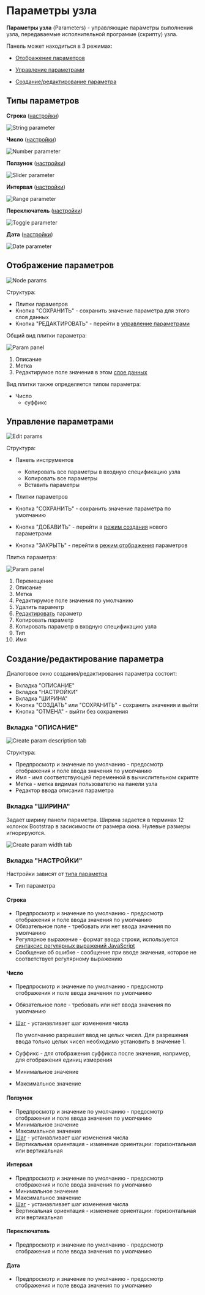 # Параметры узла

<span class="iconify-inline" data-icon="mdi:tune"></span> **Параметры узла** (Parameters) - управляющие параметры выполнения узла, передаваемые исполнительной программе (скрипту) узла.

Панель может находиться в 3 режимах:

- [Отображение параметров](#отображение-параметров)

- [Управление параметрами](#управление-параметрами)

- [Создание/редактирование параметра](#создание-редактирование-параметра)

## Типы параметров

**Строка** ([настройки](#строка))

![String parameter](/images/common/node_panel_params_string.png)

**Число** ([настройки](#число))

![Number parameter](/images/common/node_panel_params_number.png)

**Ползунок** ([настройки](#ползунок))

![Slider parameter](/images/common/node_panel_params_slider.png)

**Интервал** ([настройки](#интервал))

![Range parameter](/images/common/node_panel_params_range.png)

**Переключатель** ([настройки](#переключатель))

![Toggle parameter](/images/common/node_panel_params_toggle.png)

**Дата** ([настройки](#дата))

![Date parameter](/images/common/node_panel_params_date.png)

## Отображение параметров

![Node params](/images/common/node_panel_params.png)

Структура:

- Плитки параметров
- Кнопка "СОХРАНИТЬ" - сохранить значение параметра для этого слоя данных
- Кнопка "РЕДАКТИРОВАТЬ" - перейти в [управление параметрами](#управление-параметрами)

Общий вид плитки параметра:

![Param panel](/images/common/node_panel_params_panel_view.png)

1. Описание
2. Метка
3. Редактирумое поле значения в этом [слое данных][1]

Вид плитки также определяется типом параметра:

- Число
  - суффикс

## Управление параметрами

![Edit params](/images/common/node_panel_params_edit.png)

Структура:

- Панель инструментов

  - <span class="iconify-inline" data-icon="mdi:content-duplicate"></span>Копировать все параметры в входную спецификацию узла
  - <span class="iconify-inline" data-icon="mdi:content-copy"></span>Копировать все параметры
  - <span class="iconify-inline" data-icon="mdi:content-paste"></span>Вставить параметры

- Плитки параметров
- Кнопка "СОХРАНИТЬ" - сохранить значение параметра по умолчанию
- Кнопка "ДОБАВИТЬ" - перейти в [режим создания](#создание-редактирование-параметра) нового параметрами
- Кнопка "ЗАКРЫТЬ" - перейти в [режим отображения](#отображение-параметров) параметров

Плитка параметра:

![Param panel](/images/common/node_panel_params_panel_edit.png)

1. <span class="iconify-inline" data-icon="mdi:drag"></span>Перемещение
2. Описание
3. Метка
4. Редактирумое поле значения по умолчанию
5. <span class="iconify-inline" data-icon="mdi:delete"></span>Удалить параметр
6. <span class="iconify-inline" data-icon="mdi:edit"></span>[Редактировать](#создание-редактирование-параметра) параметр
7. <span class="iconify-inline" data-icon="mdi:content-copy"></span>Копировать параметр
8. <span class="iconify-inline" data-icon="mdi:content-duplicate"></span>Копировать параметр в входную спецификацию узла
9. Тип
10. Имя

## Создание/редактирование параметра

Диалоговое окно создания/редактирования параметра состоит:

- Вкладка "ОПИСАНИЕ"
- Вкладка "НАСТРОЙКИ"
- Вкладка "ШИРИНА"
- Кнопка "CОЗДАТЬ" или "СОХРАНИТЬ" - сохранить значения и выйти
- Кнопка "ОТМЕНА" - выйти без сохранения

### Вкладка "ОПИСАНИЕ"

![Create param description tab](/images/common/node_panel_params_create_desc.png)

Структура:

- Предпросмотр и значение по умолчанию - предосмотр отображения и поле ввода значения по умолчанию
- Имя - имя соответствующей переменной в вычислительном скрипте
- Метка - метка видимая пользователю на панели узла
- Редактор ввода описания параметра

### Вкладка "ШИРИНА"

Задает ширину панели параметра. Ширина задается в терминах 12 колонок Bootstrap в засисимости от размера окна. Нулевые размеры игнорируются.

![Create param width tab](/images/common/node_panel_params_create_width.png)

### Вкладка "НАСТРОЙКИ"

Настройки зависят от [типа параметра](#типы-параметров)

- Тип параметра

#### Строка

- Предпросмотр и значение по умолчанию - предосмотр отображения и поле ввода значения по умолчанию
- <span class="iconify-inline" data-icon="mdi:checkbox-marked" style="color: green"></span> Обязательное поле - требовать или нет ввода значения по умолчанию
- Регулярное выражение - формат ввода строки, используется [синтаксис регулярных выражений JavaScript](https://developer.mozilla.org/ru/docs/Web/JavaScript/Reference/Global_Objects/RegExp)
- Сообщение об ошибке - сообщение при вводе значения, которое не соответствует регулярному выражению

#### Число

- Предпросмотр и значение по умолчанию - предосмотр отображения и поле ввода значения по умолчанию
- <span class="iconify-inline" data-icon="mdi:checkbox-marked" style="color: green"></span> Обязательное поле - требовать или нет ввода значения по умолчанию
- [Шаг][2] - устанавливает шаг изменения числа

  По умолчанию разрешает ввод не целых чисел.
  Для разрешения ввода только целых чисел необходимо установить в значение 1.

- Суффикс - для отображения суффикса после значения, например, для отображения единиц измерения
- Минимальное значение
- Максимальное значение

#### Ползунок

- Предпросмотр и значение по умолчанию - предосмотр отображения и поле ввода значения по умолчанию
- Минимальное значение
- Максимальное значение
- [Шаг][2] - устанавливает шаг изменения числа
- <span class="iconify-inline" data-icon="mdi:checkbox-marked" style="color: green"></span> Вертикальная ориентация - изменение ориентации: горизонтальная или вертикальная

#### Интервал

- Предпросмотр и значение по умолчанию - предосмотр отображения и поле ввода значения по умолчанию
- Минимальное значение
- Максимальное значение
- [Шаг][2] - устанавливает шаг изменения числа
- <span class="iconify-inline" data-icon="mdi:checkbox-marked" style="color: green"></span> Вертикальная ориентация - изменение ориентации: горизонтальная или вертикальная

#### Переключатель

- Предпросмотр и значение по умолчанию - предосмотр отображения и поле ввода значения по умолчанию

#### Дата

- Предпросмотр и значение по умолчанию - предосмотр отображения и поле ввода значения по умолчанию

[1]: /docs/desc/project.md#слои-данных
[2]: http://htmlbook.ru/html/input/step
